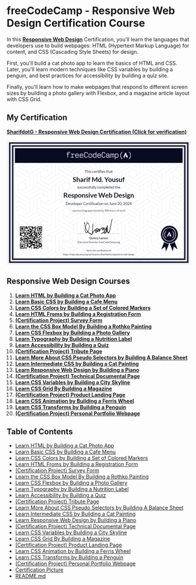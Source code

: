 # freeCodeCamp - Responsive Web Design Certification Course

In this **[Responsive Web Design](https://www.freecodecamp.org/learn/2022/responsive-web-design/)** Certification, you'll learn the languages that developers use to build webpages: HTML (Hypertext Markup Language) for content, and CSS (Cascading Style Sheets) for design.

First, you'll build a cat photo app to learn the basics of HTML and CSS. Later, you'll learn modern techniques like CSS variables by building a penguin, and best practices for accessibility by building a quiz site.

Finally, you'll learn how to make webpages that respond to different screen sizes by building a photo gallery with Flexbox, and a magazine article layout with CSS Grid.

## My Certification

**[SharifdotG - Responsive Web Design Certification (Click for verification)](https://www.freecodecamp.org/certification/SharifdotG/responsive-web-design)**

![Responsive Web Design Certification](/Certification.png)

## Responsive Web Design Courses

1. **[Learn HTML by Building a Cat Photo App](https://www.freecodecamp.org/learn/2022/responsive-web-design/learn-html-by-building-a-cat-photo-app/step-1)**
2. **[Learn Basic CSS by Building a Cafe Menu](https://www.freecodecamp.org/learn/2022/responsive-web-design/learn-basic-css-by-building-a-cafe-menu/step-1)**
3. **[Learn CSS Colors by Building a Set of Colored Markers](https://www.freecodecamp.org/learn/2022/responsive-web-design/learn-css-colors-by-building-a-set-of-colored-markers/step-1)**
4. **[Learn HTML Froms by Building a Registration Form](https://www.freecodecamp.org/learn/2022/responsive-web-design/learn-html-forms-by-building-a-registration-form/step-1)**
5. **[(Certification Project) Survey Form](https://www.freecodecamp.org/learn/2022/responsive-web-design/build-a-survey-form-project/build-a-survey-form)**
6. **[Learn the CSS Box Model By Building a Rothko Painting](https://www.freecodecamp.org/learn/2022/responsive-web-design/learn-the-css-box-model-by-building-a-rothko-painting/step-1)**
7. **[Learn CSS Flexbox by Building a Photo Gallery](https://www.freecodecamp.org/learn/2022/responsive-web-design/learn-css-flexbox-by-building-a-photo-gallery/step-1)**
8. **[Learn Typography by Building a Nutrition Label](https://www.freecodecamp.org/learn/2022/responsive-web-design/learn-typography-by-building-a-nutrition-label/step-1)**
9. **[Learn Accessibility by Building a Quiz](https://www.freecodecamp.org/learn/2022/responsive-web-design/learn-accessibility-by-building-a-quiz/step-1)**
10. **[(Certification Project) Tribute Page](https://www.freecodecamp.org/learn/2022/responsive-web-design/build-a-tribute-page-project/build-a-tribute-page)**
11. **[Learn More About CSS Pseudo Selectors by Building A Balance Sheet](https://www.freecodecamp.org/learn/2022/responsive-web-design/learn-more-about-css-pseudo-selectors-by-building-a-balance-sheet/step-1)**
12. **[Learn Intermediate CSS by Building a Cat Painting](https://www.freecodecamp.org/learn/2022/responsive-web-design/learn-intermediate-css-by-building-a-cat-painting/step-1)**
13. **[Learn Responsive Web Design by Building a Piano](https://www.freecodecamp.org/learn/2022/responsive-web-design/learn-responsive-web-design-by-building-a-piano/step-1)**
14. **[(Certification Project) Technical Documental Page](https://www.freecodecamp.org/learn/2022/responsive-web-design/build-a-technical-documentation-page-project/build-a-technical-documentation-page)**
15. **[Learn CSS Variables by Building a City Skyline](https://www.freecodecamp.org/learn/2022/responsive-web-design/learn-css-variables-by-building-a-city-skyline/step-1)**
16. **[Learn CSS Grid By Building a Magazine](https://www.freecodecamp.org/learn/2022/responsive-web-design/learn-css-grid-by-building-a-magazine/step-1)**
17. **[(Certification Project) Product Landing Page](https://www.freecodecamp.org/learn/2022/responsive-web-design/build-a-product-landing-page-project/build-a-product-landing-page)**
18. **[Learn CSS Animation by Building a Ferris Wheel](https://www.freecodecamp.org/learn/2022/responsive-web-design/learn-css-animation-by-building-a-ferris-wheel/step-1)**
19. **[Learn CSS Transforms by Building a Penguin](https://www.freecodecamp.org/learn/2022/responsive-web-design/learn-css-transforms-by-building-a-penguin/step-1)**
20. **[(Certification Project) Personal Portfolio Webpage](https://www.freecodecamp.org/learn/2022/responsive-web-design/build-a-personal-portfolio-webpage-project/build-a-personal-portfolio-webpage)**

## Table of Contents

- [Learn HTML by Building a Cat Photo App](/1%20-%20Learn%20HTML%20by%20Building%20a%20Cat%20Photo%20App/)
- [Learn Basic CSS by Building a Cafe Menu](/2%20-%20Learn%20Basic%20CSS%20by%20Building%20a%20Cafe%20Menu/)
- [Learn CSS Colors by Building a Set of Colored Markers](/3%20-%20Learn%20CSS%20Colors%20by%20Building%20a%20Set%20of%20Colored%20Markers/)
- [Learn HTML Froms by Building a Registration Form](/4%20-%20Learn%20HTML%20Forms%20by%20Building%20a%20Registration%20Form/)
- [(Certification Project) Survey Form](/5%20-%20[Project]%20Survey%20Form/)
- [Learn the CSS Box Model By Building a Rothko Painting](/6%20-%20Learn%20the%20CSS%20Box%20Model%20By%20Building%20a%20Rothko%20Painting/)
- [Learn CSS Flexbox by Building a Photo Gallery](/7%20-%20Learn%20CSS%20Flexbox%20by%20Building%20a%20Photo%20Gallery/)
- [Learn Typography by Building a Nutrition Label](/8%20-%20Learn%20Typography%20by%20Building%20a%20Nutrition%20Label/)
- [Learn Accessibility by Building a Quiz](/9%20-%20Learn%20Accessibility%20by%20Building%20a%20Quiz/)
- [(Certification Project) Tribute Page](/10%20-%20[Project]%20Tribute%20Page/)
- [Learn More About CSS Pseudo Selectors by Building A Balance Sheet](/11%20-%20Learn%20More%20About%20CSS%20Pseudo%20Selectors%20by%20Building%20A%20Balance%20Sheet/)
- [Learn Intermediate CSS by Building a Cat Painting](/12%20-%20Learn%20Intermediate%20CSS%20by%20Building%20a%20Cat%20Painting/)
- [Learn Responsive Web Design by Building a Piano](/13%20-%20Learn%20Responsive%20Web%20Design%20by%20Building%20a%20Piano/)
- [(Certification Project) Technical Documental Page](/14%20-%20[Project]%20Technical%20Documental%20Page/)
- [Learn CSS Variables by Building a City Skyline](/15%20-%20Learn%20CSS%20Variables%20by%20Building%20a%20City%20Skyline/)
- [Learn CSS Grid By Building a Magazine](/16%20-%20Learn%20CSS%20Grid%20By%20Building%20a%20Magazine/)
- [(Certification Project) Product Landing Page](/17%20-%20[Project]%20Product%20Landing%20Page/)
- [Learn CSS Animation by Building a Ferris Wheel](/18%20-%20Learn%20CSS%20Animation%20by%20Building%20a%20Ferris%20Wheel/)
- [Learn CSS Transforms by Building a Penguin](/19%20-%20Learn%20CSS%20Transforms%20by%20Building%20a%20Penguin/)
- [(Certification Project) Personal Portfolio Webpage](/20%20-%20[Project]%20Personal%20Portfolio%20Webpage/)
- [Certification Picture](/Certification.png)
- [README.md](/README.md)
